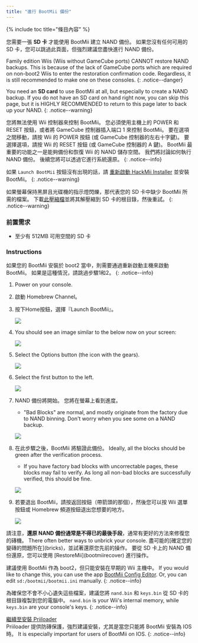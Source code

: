 ```yaml
---
title: "進行 BootMii 備份"
---
```


{% include toc title="條目內容" %}

您需要一張 **SD 卡** 才能使用 BootMii 建立 NAND 備份。 如果您沒有任何可用的 SD 卡，您可以跳過此頁面，但強烈建議您盡快進行 NAND 備份。

Family edition Wiis (Wiis without GameCube ports) CANNOT restore NAND backups. This is because of the lack of GameCube ports which are required on non-boot2 Wiis to enter the restoration confirmation code. Regardless, it is still recommended to make one on these consoles.
{: .notice--danger}

You need an **SD card** to use BootMii at all, but especially to create a NAND backup. If you do not have an SD card on hand right now, you can skip this page, but it is HIGHLY RECOMMENDED to return to this page later to back up your NAND.
{: .notice--warning}

您將無法使用 Wii 控制器來控制 BootMii。 您必須使用主機上的 POWER 和 RESET 按鈕，或者將 GameCube 控制器插入端口 1 來控制 BootMii。 要在選項之間移動，請按 Wii 的 POWER 按鈕 (或 GameCube 控制器的左右十字鍵)。 要選擇選項，請按 Wii 的 RESET 按鈕 (或 GameCube 控制器的 A 鍵)。 BootMii 最重要的功能之一是能夠備份和恢復 Wii 的 NAND 儲存空間。 我們將討論如何執行 NAND 備份。 後續您將可以透過它進行系統還原。
{: .notice--info}

如果 `Launch BootMii` 按鈕沒有出現的話，請 [重新啟動 HackMii Installer](hackmii) 並安裝 BootMii。
{: .notice--warning}

如果螢幕保持黑屏且光碟機的指示燈閃爍，那代表您的 SD 卡中缺少 BootMii 所需的檔案。 下載[此壓縮檔](https://static.hackmii.com/bootmii_sd_files.zip)並將其解壓縮到 SD 卡的根目錄，然後重試。
{: .notice--warning}

### 前置需求

* 至少有 512MB 可用空間的 SD 卡

### Instructions

如果您的 BootMii 安裝於 boot2 當中，則需要通過重新啟動主機來啟動 BootMii。 如果是這種情況，請跳過步驟1和2。
{: .notice--info}

1. Power on your console.
1. 啟動 Homebrew Channel。
1. 按下Home按鈕，選擇『Launch BootMii』。

    ![](/images/bootmii/BootMii_HBC.png)

1. You should see an image similar to the below now on your screen:

    ![](/images/bootmii/BootMii_Main.png)

1. Select the Options button (the icon with the gears).

    ![](/images/bootmii/BootMii_Gears.png)

1. Select the first button to the left.

    ![](/images/bootmii/BootMii_Backup.png)

1. NAND 備份將開始。 您將在螢幕上看到進度。
    + "Bad Blocks" are normal, and mostly originate from the factory due to NAND binning. Don't worry when you see some on a NAND backup.

    ![](/images/bootmii/BootMii_NAND_Backup.png)

1. 在此步驟之後，BootMii 將驗證此備份。 Ideally, all the blocks should be green after the verification process.
    + If you have factory bad blocks with uncorrectable pages, these blocks may fail to verify. As long all non-bad blocks are successfully verified, this should be fine.

    ![](/images/bootmii/BootMii_NAND_Backup_Verify.png)

1. 若要退出 BootMii，請按返回按鈕（帶箭頭的那個），然後您可以按 Wii 選單按鈕或 Homebrew 頻道按鈕退出您想要的地方。

    ![](/images/bootmii/BootMii_Return.png)

<div id="restore-notice" class="notice" markdown="1">
請注意，<strong>還原 NAND 備份通常是不得已的最後手段</strong>，通常有更好的方法來修復您的磚機。 There often better ways to unbrick your console.
盡可能的[確定您的變磚的問題所在](bricks)，並試著還原您先前的操作。
要從 SD 卡上的 NAND 備份還原，您可以使用 [RestoreMii](bootmiirecover) 進行操作。
</div>

建議使用 BootMii 作為 boot2，但只能安裝在早期的 Wii 主機中。 If you would like to change this, you can use the app [BootMii Config Editor](https://oscwii.org/library/app/BootMiiConfigurationEditor). Or, you can edit `sd:/bootmii/bootmii.ini` manually.
{: .notice--info}

為確保您不會不小心遺失這些檔案，建議您將 `nand.bin` 和 `keys.bin` 從 SD 卡的根目錄複製到您的電腦中。 `nand.bin` is your Wii's internal memory, while `keys.bin` are your console's keys.
{: .notice--info}

[繼續至安裝 Priiloader](priiloader)<br> Priiloader 提供防磚保護，強烈建議安裝，尤其是當您只能將 BootMii 安裝為 IOS 時。 It is especially important for users of BootMii on IOS.
{: .notice--info}
